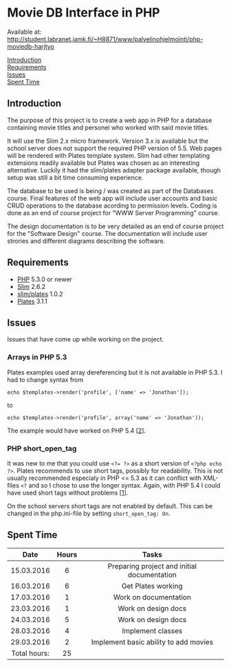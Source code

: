 # Movie DB Interface in PHP

Available at: http://student.labranet.jamk.fi/~H8871/www/palvelinohjelmointi/php-moviedb-harjtyo

[Introduction](#introduction)  
[Requirements](#requirements)  
[Issues](#issues)  
[Spent Time](#spent-time)  

## Introduction

The purpose of this project is to create a web app in PHP for a database containing movie titles and personel who worked with said movie titles.

It will use the Slim 2.x micro framework. Version 3.x is available but the school server does not support the required PHP version of 5.5. Web pages will be rendered with Plates template system. Slim had other templating extensions readily available but Plates was chosen as an interesting alternative. Luckily it had the slim/plates adapter package available, though setup was still a bit time consuming experience.

The database to be used is being / was created as part of the Databases course. Final features of the web app will include user accounts and basic CRUD operations to the database acording to permission levels. Coding is done as an end of course project for "WWW Server Programming" course.

The design documentation is to be very detailed as an end of course project for the "Software Design" course. The documentation will include user strories and different diagrams describing the software.

## Requirements

- [PHP](http://php.net/) 5.3.0 or newer
- [Slim](http://www.slimframework.com/) 2.6.2
- [slim/plates](https://packagist.org/packages/slim/plates) 1.0.2
- [Plates](http://platesphp.com/) 3.1.1

## Issues

Issues that have come up while working on the project.

### Arrays in PHP 5.3

Plates examples used array dereferencing but it is not available in PHP 5.3. I had to change syntax from

    echo $templates->render('profile', ['name' => 'Jonathan']);
to

    echo $templates->render('profile', array('name' => 'Jonathan'));

The example would have worked on PHP 5.4 [[2]].

### PHP short_open_tag

It was new to me that you could use `<?= ?>` as a short version of `<?php echo ?>`. Plates recommends to use short tags, possibly for readability. This is not usually recommended especialy in PHP <= 5.3 as it can conflict with XML-files `<?` and so I chose to use the longer syntax. Again, with PHP 5.4 I could have used short tags without problems [[1]].

On the school servers short tags are not enabled by default. This can be changed in the php.ini-file by setting `short_open_tag: On`.

## Spent Time

| Date | Hours | Tasks |
| :---: | :---: | :---: |
| 15.03.2016 | 6 | Preparing project and initial documentation |
| 16.03.2016 | 6 | Get Plates working |
| 17.03.2016 | 1 | Work on documentation |
| 23.03.2016 | 1 | Work on design docs |
| 24.03.2016 | 5 | Work on design docs |
| 28.03.2016 | 4 | Implement classes |
| 29.03.2016 | 2 | Implement basic ability to add movies |
| Total hours: | 25 |  |

[1]: http://php.net/manual/en/ini.core.php#ini.short-open-tag
[2]: http://stackoverflow.com/questions/742764/php-syntax-for-dereferencing-function-result
